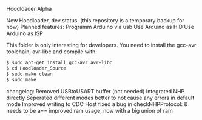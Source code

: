 Hoodloader Alpha

New Hoodloader, dev status. (this repository is a temporary backup for now)
Planned features:
Programm Arduino via usb
Use Arduino as HID
Use Arduino as ISP

This folder is only interesting for developers.
You need to install the gcc-avr toolchain, avr-libc and compile with:
``` bash
$ sudo apt-get install gcc-avr avr-libc
$ cd Hoodloader_Source
$ sudo make clean
$ sudo make
```

changelog:
Removed USBtoUSART buffer (not needed)
Integrated NHP directly
Seperated different modes better to not cause any errors in default mode
Improved writing to CDC Host
fixed a bug in checkNHPProtocol: & needs to be a==
improved ram usage, now with a big union of ram